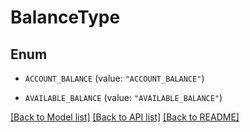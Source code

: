 # BalanceType

## Enum


* `ACCOUNT_BALANCE` (value: `"ACCOUNT_BALANCE"`)

* `AVAILABLE_BALANCE` (value: `"AVAILABLE_BALANCE"`)


[[Back to Model list]](../README.md#documentation-for-models) [[Back to API list]](../README.md#documentation-for-api-endpoints) [[Back to README]](../README.md)


